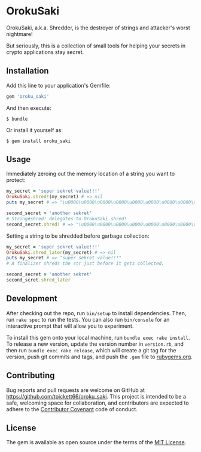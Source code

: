 # OrokuSaki

OrokuSaki, a.k.a. Shredder, is the destroyer of strings and attacker's worst
nightmare!

But seriously, this is a collection of small tools for helping your secrets in
crypto applications stay secret.

## Installation

Add this line to your application's Gemfile:

```ruby
gem 'oroku_saki'
```

And then execute:

    $ bundle

Or install it yourself as:

    $ gem install oroku_saki

## Usage

Immediately zeroing out the memory location of a string you want to protect:

```ruby
my_secret = 'super sekret value!!!'
OrokuSaki.shred!(my_secret) # => nil
puts my_secret # => "\u0000\u0000\u0000\u0000\u0000\u0000\u0000\u0000\u0000\u0000\u0000\u0000\u0000\u0000\u0000\u0000\u0000\u0000\u0000\u0000\u0000"

second_secret = 'another sekret'
# String#shred! delegates to OrokuSaki.shred!
second_secret.shred! # => "\u0000\u0000\u0000\u0000\u0000\u0000\u0000\u0000\u0000\u0000\u0000\u0000\u0000"
```

Setting a string to be shredded before garbage collection:
```ruby
my_secret = 'super sekret value!!!'
OrokuSaki.shred_later(my_secret) # => nil
puts my_secret # => "super sekret value!!!"
# A finalizer shreds the str just before it gets collected.

second_secret = 'another sekret'
second_scret.shred_later
```

## Development

After checking out the repo, run `bin/setup` to install dependencies. Then, run `rake spec` to run the tests. You can also run `bin/console` for an interactive prompt that will allow you to experiment.

To install this gem onto your local machine, run `bundle exec rake install`. To release a new version, update the version number in `version.rb`, and then run `bundle exec rake release`, which will create a git tag for the version, push git commits and tags, and push the `.gem` file to [rubygems.org](https://rubygems.org).

## Contributing

Bug reports and pull requests are welcome on GitHub at https://github.com/tpickett66/oroku_saki. This project is intended to be a safe, welcoming space for collaboration, and contributors are expected to adhere to the [Contributor Covenant](http://contributor-covenant.org) code of conduct.


## License

The gem is available as open source under the terms of the [MIT License](http://opensource.org/licenses/MIT).

